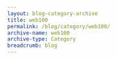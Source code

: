 ```yaml
---
layout: blog-category-archive
title: web100
permalink: /blog/category/web100/
archive-name: web100
archive-type: Category
breadcrumb: blog
---
```

